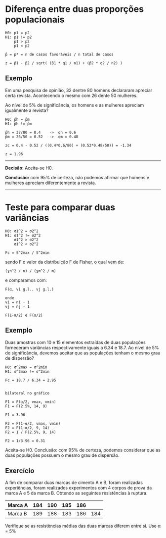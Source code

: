 # Diferença entre duas proporções populacionais

    H0: p1 = p2
    H1: p1 != p2
        p1 > p2
        p1 < p2

    p̂ = p* = n de casos favoráveis / n total de casos

    z = p̂1 - p̂2 / sqrt( (p̂1 * q1 / n1) + (p̂2 * q2 / n2) )

## Exemplo

Em uma pesquisa de opinião, 32 dentre 80 homens declararam apreciar certa revista. Acontecendo o mesmo com 26 dente 50 mulheres. 

Ao nível de 5% de significância, os homens e as mulheres apreciam igualmente a revista?

    H0: p̂h = p̂m
    H1: p̂h != p̂m

    p̂h = 32/80 = 0.4    ->  qh = 0.6 
    p̂m = 26/50 = 0.52   ->  qm = 0.48

    zc = 0.4 - 0.52 / ((0.4*0.6/80) + (0.52*0.48/50)) = -1.34

    z = 1.96

---

**Decisão:** Aceita-se H0.

**Conclusão:** com 95% de certeza, não podemos afirmar que homens e mulheres apreciam diferentemente a revista.

---

# Teste para comparar duas variâncias

    H0: σ1^2 = σ2^2
    H1: σ1^2 != σ2^2 
        σ1^2 > σ2^2 
        σ1^2 < σ2^2 

    Fc = S^2max / S^2min

sendo F o valor da distribuição F de Fisher, o qual vem de:

    (χn^2 / n) / (χm^2 / m)

e comparamos com:

    F(α, vi g.l., vj g.l.)

    onde
    vi = ni - 1
    vj = nj - 1

    F(1-α/2) e F(α/2)


## Exemplo

Duas amostras com 10 e 15 elementos extraídas de duas populações forneceram variâncias respectivamente iguais a 6.34 e 18.7. Ao nível de 5% de significância, devemos aceitar que as populações tenham o mesmo grau de dispersão?

    H0: σ^2max = σ^2min
    H1: σ^2max != σ^2min

    Fc = 18.7 / 6.34 = 2.95


    bilateral no gráfico

    F1 = F(α/2, vmax, vmin)
    F1 = F(2.5%, 14, 9)

    F1 = 3.96

    F2 = F(1-α/2, vmax, vmin)
    F2 = F(1-α/2, 9, 14)
    F2 = 1 / F(2.5%, 9, 14)

    F2 = 1/3.96 = 0.31


Aceita-se H0.
Conclusão: com 95% de certeza, podemos considerar que as duas populações possuem o mesmo grau de dispersão.


## Exercício

A fim de comparar duas marcas de cimento A e B, foram realizadas experiências, foram realizados experimentos com 4 corpos de prova da marca A e 5 da marca B. Obtendo as seguintes resistências à ruptura.

Marca A | 184 | 190 | 185 | 186 | |
-|-|-|-|-|-
Marca B | 189 | 188 | 183 | 186 | 184


Verifique se as resistèncias médias das duas marcas diferem entre si. Use α = 5%